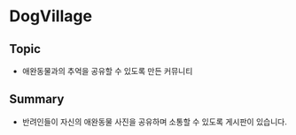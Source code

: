 # DogVillage

## Topic
+ 애완동물과의 추억을 공유할 수 있도록 만든 커뮤니티

## Summary
+ 반려인들이 자신의 애완동물 사진을 공유하며 소통할 수 있도록 게시판이 있습니다.
